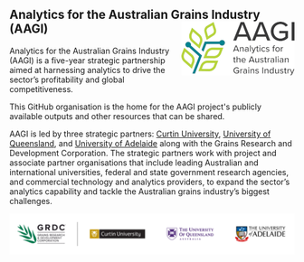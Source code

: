 ## Analytics for the Australian Grains Industry (AAGI) <img src="./AAGI_logo.png" align="right"/>

Analytics for the Australian Grains Industry (AAGI) is a five-year strategic partnership aimed at harnessing analytics to drive the sector’s profitability and global competitiveness.

This GitHub organisation is the home for the AAGI project's publicly available outputs and other resources that can be shared.

AAGI is led by three strategic partners: [Curtin University](https://curtin.edu.au), [University of Queensland](https://www.uq.edu.au/), and [University of Adelaide](https://www.adelaide.edu.au/) along with the Grains Research and Development Corporation.
The strategic partners work with project and associate partner organisations that include leading Australian and international universities, federal and state government research agencies, and commercial technology and analytics providers, to expand the sector’s analytics capability and tackle the Australian grains industry’s biggest challenges.

![](./strategic_partners.png)

<!--

**Here are some ideas to get you started:**

🙋‍♀️ A short introduction - what is your organization all about?
🌈 Contribution guidelines - how can the community get involved?
👩‍💻 Useful resources - where can the community find your docs? Is there anything else the community should know?
🍿 Fun facts - what does your team eat for breakfast?
🧙 Remember, you can do mighty things with the power of [Markdown](https://docs.github.com/github/writing-on-github/getting-started-with-writing-and-formatting-on-github/basic-writing-and-formatting-syntax)
-->
